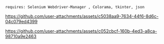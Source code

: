 

```
requires: Selenium Webdriver-Manager , Colorama, tkinter, json
```

https://github.com/user-attachments/assets/c5038aa9-7634-44f6-8d6c-04c079ed4399



https://github.com/user-attachments/assets/c052cbcf-160b-4ed3-a8ca-98710a9e2463

